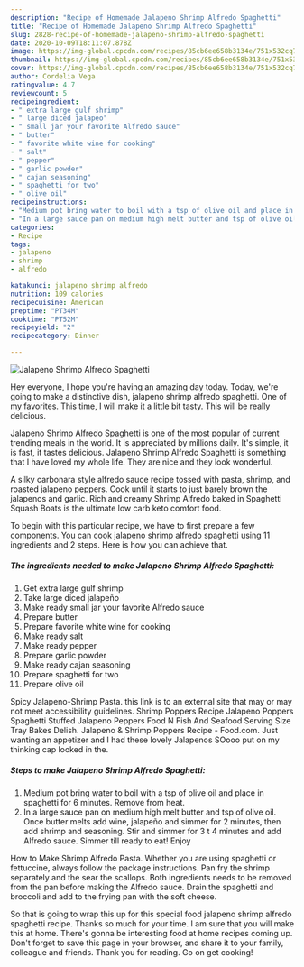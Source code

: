 ```yaml
---
description: "Recipe of Homemade Jalapeno Shrimp Alfredo Spaghetti"
title: "Recipe of Homemade Jalapeno Shrimp Alfredo Spaghetti"
slug: 2828-recipe-of-homemade-jalapeno-shrimp-alfredo-spaghetti
date: 2020-10-09T18:11:07.878Z
image: https://img-global.cpcdn.com/recipes/85cb6ee658b3134e/751x532cq70/jalapeno-shrimp-alfredo-spaghetti-recipe-main-photo.jpg
thumbnail: https://img-global.cpcdn.com/recipes/85cb6ee658b3134e/751x532cq70/jalapeno-shrimp-alfredo-spaghetti-recipe-main-photo.jpg
cover: https://img-global.cpcdn.com/recipes/85cb6ee658b3134e/751x532cq70/jalapeno-shrimp-alfredo-spaghetti-recipe-main-photo.jpg
author: Cordelia Vega
ratingvalue: 4.7
reviewcount: 5
recipeingredient:
- " extra large gulf shrimp"
- " large diced jalapeo"
- " small jar your favorite Alfredo sauce"
- " butter"
- " favorite white wine for cooking"
- " salt"
- " pepper"
- " garlic powder"
- " cajan seasoning"
- " spaghetti for two"
- " olive oil"
recipeinstructions:
- "Medium pot bring water to boil with a tsp of olive oil and place in spaghetti for 6 minutes. Remove from heat."
- "In a large sauce pan on medium high melt butter and tsp of olive oil. Once butter melts add wine, jalapeño and simmer for 2 minutes, then add shrimp and seasoning. Stir and simmer for 3 t 4 minutes and add Alfredo sauce. Simmer till ready to eat! Enjoy"
categories:
- Recipe
tags:
- jalapeno
- shrimp
- alfredo

katakunci: jalapeno shrimp alfredo 
nutrition: 109 calories
recipecuisine: American
preptime: "PT34M"
cooktime: "PT52M"
recipeyield: "2"
recipecategory: Dinner

---
```



![Jalapeno Shrimp Alfredo Spaghetti](https://img-global.cpcdn.com/recipes/85cb6ee658b3134e/751x532cq70/jalapeno-shrimp-alfredo-spaghetti-recipe-main-photo.jpg)

Hey everyone, I hope you're having an amazing day today. Today, we're going to make a distinctive dish, jalapeno shrimp alfredo spaghetti. One of my favorites. This time, I will make it a little bit tasty. This will be really delicious.

Jalapeno Shrimp Alfredo Spaghetti is one of the most popular of current trending meals in the world. It is appreciated by millions daily. It's simple, it is fast, it tastes delicious. Jalapeno Shrimp Alfredo Spaghetti is something that I have loved my whole life. They are nice and they look wonderful.

A silky carbonara style alfredo sauce recipe tossed with pasta, shrimp, and roasted jalapeno peppers. Cook until it starts to just barely brown the jalapenos and garlic. Rich and creamy Shrimp Alfredo baked in Spaghetti Squash Boats is the ultimate low carb keto comfort food.


To begin with this particular recipe, we have to first prepare a few components. You can cook jalapeno shrimp alfredo spaghetti using 11 ingredients and 2 steps. Here is how you can achieve that.

<!--inarticleads1-->

##### The ingredients needed to make Jalapeno Shrimp Alfredo Spaghetti:

1. Get  extra large gulf shrimp
1. Take  large diced jalapeño
1. Make ready  small jar your favorite Alfredo sauce
1. Prepare  butter
1. Prepare  favorite white wine for cooking
1. Make ready  salt
1. Make ready  pepper
1. Prepare  garlic powder
1. Make ready  cajan seasoning
1. Prepare  spaghetti for two
1. Prepare  olive oil


Spicy Jalapeno-Shrimp Pasta. this link is to an external site that may or may not meet accessibility guidelines. Shrimp Poppers Recipe Jalapeno Poppers Spaghetti Stuffed Jalapeno Peppers Food N Fish And Seafood Serving Size Tray Bakes Delish. Jalapeno &amp; Shrimp Poppers Recipe - Food.com. Just wanting an appetizer and I had these lovely Jalapenos SOooo put on my thinking cap looked in the. 

<!--inarticleads2-->

##### Steps to make Jalapeno Shrimp Alfredo Spaghetti:

1. Medium pot bring water to boil with a tsp of olive oil and place in spaghetti for 6 minutes. Remove from heat.
1. In a large sauce pan on medium high melt butter and tsp of olive oil. Once butter melts add wine, jalapeño and simmer for 2 minutes, then add shrimp and seasoning. Stir and simmer for 3 t 4 minutes and add Alfredo sauce. Simmer till ready to eat! Enjoy


How to Make Shrimp Alfredo Pasta. Whether you are using spaghetti or fettuccine, always follow the package instructions. Pan fry the shrimp separately and the sear the scallops. Both ingredients needs to be removed from the pan before making the Alfredo sauce. Drain the spaghetti and broccoli and add to the frying pan with the soft cheese. 

So that is going to wrap this up for this special food jalapeno shrimp alfredo spaghetti recipe. Thanks so much for your time. I am sure that you will make this at home. There's gonna be interesting food at home recipes coming up. Don't forget to save this page in your browser, and share it to your family, colleague and friends. Thank you for reading. Go on get cooking!

